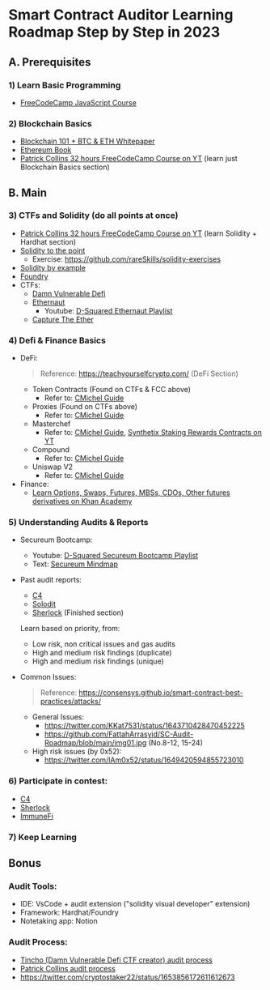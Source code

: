 # Smart Contract Auditor Learning Roadmap Step by Step in 2023
## A. Prerequisites
### 1) Learn Basic Programming
- [FreeCodeCamp JavaScript Course](https://www.freecodecamp.org/learn/javascript-algorithms-and-data-structures/#basic-javascript)

### 2) Blockchain Basics
- [Blockchain 101 + BTC & ETH Whitepaper](https://youtube.com/playlist?list=PL5hZ7cADAJkdIVAcINQdsnfRTZZj6hjwB)
- [Ethereum Book](https://github.com/ethereumbook/ethereumbook)
- [Patrick Collins 32 hours FreeCodeCamp Course on YT](https://youtu.be/gyMwXuJrbJQ) (learn just Blockchain Basics section)

## B. Main
### 3) CTFs and Solidity (do all points at once)
- [Patrick Collins 32 hours FreeCodeCamp Course on YT](https://youtu.be/gyMwXuJrbJQ) (learn Solidity + Hardhat section)
- [Solidity to the point](https://www.rareskills.io/learn-solidity)
  - Exercise: https://github.com/rareSkills/solidity-exercises
- [Solidity by example](https://solidity-by-example.org/)
- [Foundry](https://book.getfoundry.sh/)
- CTFs:
  - [Damn Vulnerable Defi](https://www.damnvulnerabledefi.xyz/)
  - [Ethernaut](https://ethernaut.openzeppelin.com/)
    - Youtube: [D-Squared Ethernaut Playlist](https://youtube.com/playlist?list=PLiAoBT74VLnmRIPZGg4F36fH3BjQ5fLnz)
  - [Capture The Ether](https://capturetheether.com/)
 
### 4) Defi & Finance Basics
- DeFi:
  > Reference: https://teachyourselfcrypto.com/ (DeFi Section)
  - Token Contracts (Found on CTFs & FCC above)
    - Refer to: [CMichel Guide](https://cmichel.io/how-to-become-a-smart-contract-auditor/)
  - Proxies (Found on CTFs above)
    - Refer to: [CMichel Guide](https://cmichel.io/how-to-become-a-smart-contract-auditor/)
  - Masterchef 
    - Refer to: [CMichel Guide](https://cmichel.io/how-to-become-a-smart-contract-auditor/), [Synthetix Staking Rewards Contracts on YT](https://youtube.com/playlist?list=PL6dfW2OxzxT8mnis1je1WkIfknlaKt2vj)
  - Compound
    - Refer to: [CMichel Guide](https://cmichel.io/how-to-become-a-smart-contract-auditor/)
  - Uniswap V2
    - Refer to: [CMichel Guide](https://cmichel.io/how-to-become-a-smart-contract-auditor/)
- Finance:
  - [Learn Options, Swaps, Futures, MBSs, CDOs, Other futures derivatives on Khan Academy](https://www.khanacademy.org/economics-finance-domain/core-finance/derivative-securities)

### 5) Understanding Audits & Reports
  - Secureum Bootcamp:
     - Youtube: [D-Squared Secureum Bootcamp Playlist](https://youtube.com/playlist?list=PLiAoBT74VLnmK3Kc188fL37aviYjXeaPc)
     - Text: [Secureum Mindmap](https://github.com/x676f64/secureum-mind_map)
  - Past audit reports:
      - [C4](https://code4rena.com/reports)
      - [Solodit](https://solodit.xyz/)
      - [Sherlock](https://app.sherlock.xyz/audits/contests) (Finished section)
  
    Learn based on priority, from:
      - Low risk, non critical issues and gas audits
      - High and medium risk findings (duplicate)
      - High and medium risk findings (unique)
  - Common Issues:
    > Reference: https://consensys.github.io/smart-contract-best-practices/attacks/
    
     - General Issues: 
        - https://twitter.com/KKat7531/status/1643710428470452225
        - https://github.com/FattahArrasyid/SC-Audit-Roadmap/blob/main/img01.jpg (No.8-12, 15-24)
     - High risk issues (by 0x52):
        - https://twitter.com/IAm0x52/status/1649420594855723010


### 6) Participate in contest:
  - [C4](https://code4rena.com/) 
  - [Sherlock](https://www.sherlock.xyz/)
  - [ImmuneFi](https://immunefi.com/)

### 7) Keep Learning

## Bonus
### Audit Tools:
  - IDE: VsCode + audit extension ("solidity visual developer" extension)
  - Framework: Hardhat/Foundry
  - Notetaking app: Notion

### Audit Process:
  - [Tincho (Damn Vulnerable Defi CTF creator) audit process](https://youtu.be/A-T9F0anN1E)
  - [Patrick Collins audit process](https://youtu.be/TmZ8gH-toX0)
  - https://twitter.com/cryptostaker22/status/1653856172611612673
